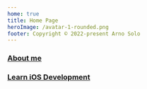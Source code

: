 ```yaml
---
home: true
title: Home Page
heroImage: /avatar-1-rounded.png
footer: Copyright © 2022-present Arno Solo
---
```


### [About me](./about-me.html)

### [Learn iOS Development](https://arnosolo.github.io/learn-ios-development)
